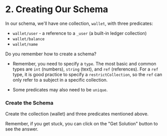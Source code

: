 # 2. Creating Our Schema

In our schema, we'll have one collection, `wallet`, with three predicates:

- `wallet/user` - a reference to a `_user` (a built-in ledger collection)
- `wallet/balance`
- `wallet/name`

Do you remember how to create a schema?

- Remember, you need to specify a `type`. The most basic and common types are `int` (numbers), `string` (text), and `ref` (references). For a `ref` type, it is good practice to specify a `restrictCollection`, so the `ref` can only refer to a subject in a specific collection.

- Some predicates may also need to be `unique`.

<div class="challenge">
<h3>Create the Schema</h3>
<p>
Create the collection (wallet) and three predicates mentioned above.
</p>
<p>Remember, if you get stuck, you can click on the "Get Solution" button to see the answer.</p>
</div>
